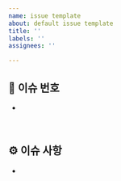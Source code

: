 ```yaml
---
name: issue template
about: default issue template
title: ''
labels: ''
assignees: ''

---
```


## 🔢 이슈 번호
-

<br/>

## ⚙ 이슈 사항
-

<br/>
